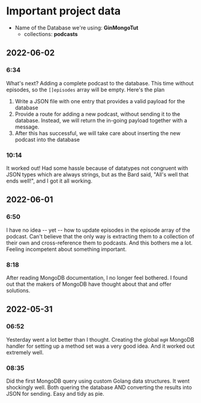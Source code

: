 # Important project data

- Name of the Database we're using: __GinMongoTut__
  - collections: __podcasts__

## 2022-06-02

### 6:34

What's next? Adding a complete podcast  to the database. This time without episodes,
so the `[]episodes` array will be empty. Here's the plan

1. Write a JSON file with one entry that provides a valid payload for the database
0. Provide a route for adding a new podcast, without sending it to the database.
   Instead, we will return the in-going payload together with a message.
0. After this has successful, we will take care about inserting the new podcast 
   into the database

### 10:14

It worked out! Had some hassle because of datatypes not congruent with JSON types which
are always strings, but as the Bard said, "All's well that ends well!", and I got it
all working.



## 2022-06-01

### 6:50

I have no idea -- yet -- how to update episodes in the episode array of the podcast.
Can't believe that the only way is extracting them to a collection of their own and 
cross-reference them to podcasts. And this bothers me a lot. Feeling incompetent about
something important.

### 8:18

After reading MongoDB documentation, I no longer feel bothered. I found out that the
makers of MongoDB have thought about that and offer solutions.

##



## 2022-05-31

### 06:52

Yesterday went a lot better than I thought. Creating the global `mgH` MongoDB handler for setting up a method set was a very good idea. And it worked out extremely well.

### 08:35

Did the first MongoDB query using custom Golang data structures. It went shockingly well.
Both quering the database AND converting the results into JSON for sending. Easy and tidy
as pie.
